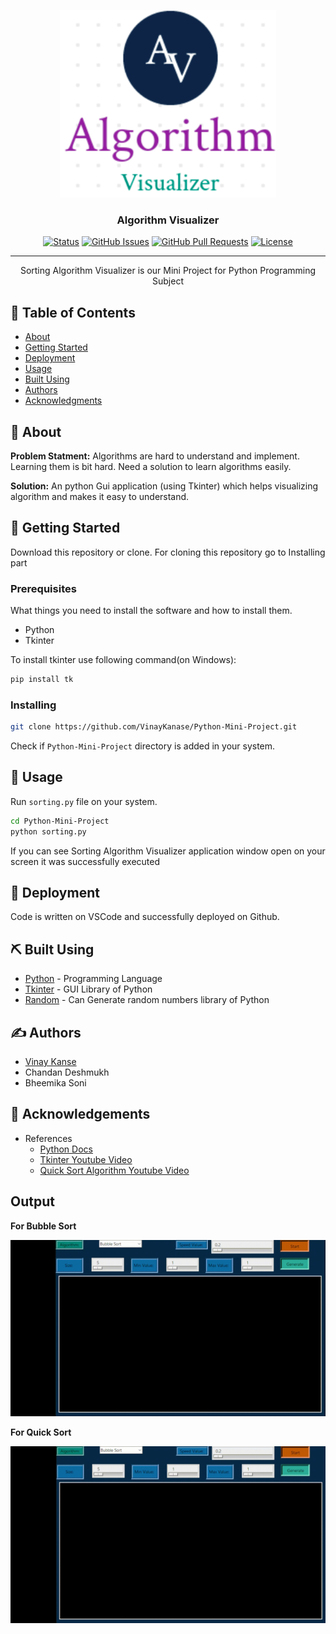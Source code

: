 <p align="center">
  <a href="https://github.com/VinayKanase/Python-Mini-Project" rel="noopener">
 <img height=300px src="images/README_BANNER.png" alt="Project logo"></a>
</p>

<h3 align="center">Algorithm Visualizer</h3>

<div align="center">

[![Status](https://img.shields.io/badge/status-active-success.svg)]()
[![GitHub Issues](https://img.shields.io/github/issues/VinayKanase/Python-Mini-Project.svg)](https://github.com/VinayKanase/Python-Mini-Project/issues)
[![GitHub Pull Requests](https://img.shields.io/github/issues-pr/VinayKanase/Python-Mini-Project.svg)](https://github.com/VinayKanase/Python-Mini-Project/pulls)
[![License](https://img.shields.io/badge/license-MIT-blue.svg)](/LICENSE)

</div>

---

<p align="center"> Sorting Algorithm Visualizer is our Mini Project for Python Programming Subject
</p>

## 📝 Table of Contents

- [About](#about)
- [Getting Started](#getting_started)
- [Deployment](#deployment)
- [Usage](#usage)
- [Built Using](#built_using)
- [Authors](#authors)
- [Acknowledgments](#acknowledgement)

## 🧐 About <a name = "about"></a>

**Problem Statment:** Algorithms are hard to understand and implement. Learning them is bit hard. Need a solution to learn algorithms easily.

**Solution:** An python Gui application (using Tkinter) which helps visualizing algorithm and makes it easy to understand.

## 🏁 Getting Started <a name = "getting_started"></a>

Download this repository or clone. For cloning this repository go to Installing part

### Prerequisites

What things you need to install the software and how to install them.

- Python
- Tkinter

To install tkinter use following command(on Windows):

```bash
pip install tk
```

### Installing

```bash
git clone https://github.com/VinayKanase/Python-Mini-Project.git
```

Check if `Python-Mini-Project` directory is added in your system.

## 🎈 Usage <a name="usage"></a>

Run `sorting.py` file on your system.

```bash
cd Python-Mini-Project
python sorting.py
```

If you can see Sorting Algorithm Visualizer application window open on your screen it was successfully executed

## 🚀 Deployment <a name = "deployment"></a>

Code is written on VSCode and successfully deployed on Github.

## ⛏️ Built Using <a name = "built_using"></a>

- [Python](https://www.python.org/) - Programming Language
- [Tkinter](https://docs.python.org/3/library/tkinter.html) - GUI Library of Python
- [Random](https://docs.python.org/3/library/random.html) - Can Generate random numbers library of Python

## ✍️ Authors <a name = "authors"></a>

- [Vinay Kanse](https://github.com/VinayKanase)
- Chandan Deshmukh
- Bheemika Soni

## 🎉 Acknowledgements <a name = "acknowledgement"></a>

- References
  - [Python Docs](https://docs.python.org/3/)
  - [Tkinter Youtube Video](https://www.youtube.com/watch?v=YXPyB4XeYLA)
  - [Quick Sort Algorithm Youtube Video](https://www.youtube.com/watch?v=7h1s2SojIRw)

## Output

**For Bubble Sort**

<img src="./output/Bubble Sort Output.gif">

**For Quick Sort**

<img src="./output/Quick Sort Output.gif">
